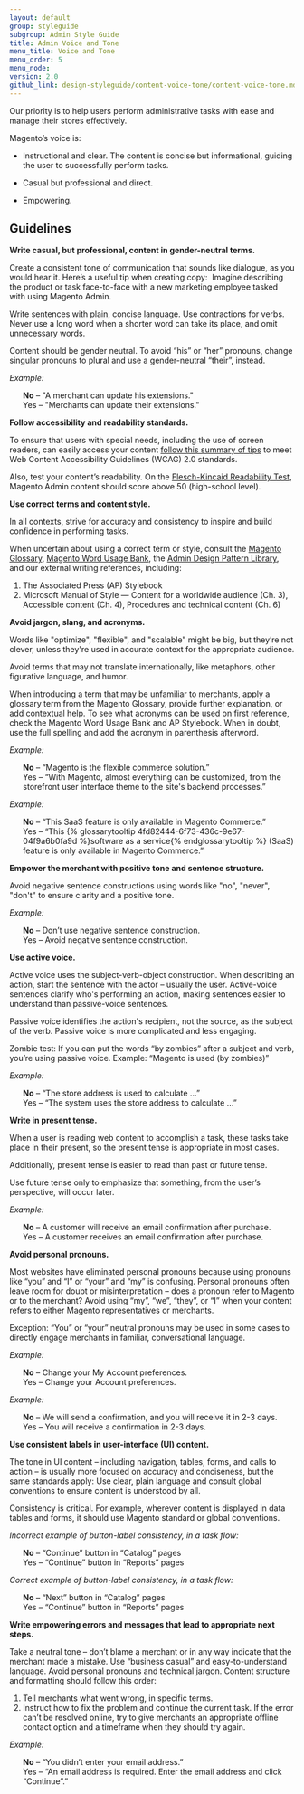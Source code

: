 ```yaml
---
layout: default
group: styleguide
subgroup: Admin Style Guide
title: Admin Voice and Tone
menu_title: Voice and Tone
menu_order: 5
menu_node:
version: 2.0
github_link: design-styleguide/content-voice-tone/content-voice-tone.md
---
```

Our priority is to help users perform administrative tasks with ease and manage their stores effectively.

Magento’s voice is:

* Instructional and clear. The content is concise but informational, guiding the user to successfully perform tasks.

* Casual but professional and direct.

* Empowering.

## Guidelines

**Write casual, but professional, content in gender-neutral terms.**

Create a consistent tone of communication that sounds like dialogue, as you would hear it. Here’s a useful tip when creating copy:  Imagine describing the product or task face-to-face with a new marketing employee tasked with using Magento Admin.

Write sentences with plain, concise language. Use contractions for verbs. Never use a long word when a shorter word can take its place, and omit unnecessary words.

Content should be gender neutral. To avoid “his” or “her” pronouns, change singular pronouns to plural and use a gender-neutral “their”, instead.

*Example:*

<ul style="list-style-type:none">
  <li><strong>No</strong> – "A merchant can update his extensions."</li>
  <li>Yes – "Merchants can update their extensions."</li>
</ul>  

**Follow accessibility and readability standards.**

To ensure that users with special needs, including the use of screen readers, can easily access your content [follow this summary of tips](https://www.w3.org/WAI/WCAG20/glance/) to meet Web Content Accessibility Guidelines (WCAG) 2.0 standards.

Also, test your content’s readability. On the [Flesch-Kincaid Readability Test](http://www.readabilityformulas.com/free-readability-formula-tests.php), Magento Admin content should score above 50 (high-school level).

**Use correct terms and content style.**

In all contexts, strive for accuracy and consistency to inspire and build confidence in performing tasks.

When uncertain about using a correct term or style, consult the [Magento Glossary](https://magento.github.io/glossary/index.html), [Magento Word Usage Bank](https://magento.github.io/glossary/word-usage.html), the [Admin Design Pattern Library]({{page.baseurl}}pattern-library/bk-pattern.html), and our external writing references, including:

1.	The Associated Press (AP) Stylebook
2.	Microsoft Manual of Style — Content for a worldwide audience (Ch. 3), Accessible content (Ch. 4), Procedures and technical content (Ch. 6)

**Avoid jargon, slang, and acronyms.**

Words like "optimize", "flexible", and "scalable" might be big, but they’re not clever, unless they're used in accurate context for the appropriate audience.

Avoid terms that may not translate internationally, like metaphors, other figurative language, and humor.

When introducing a term that may be unfamiliar to merchants, apply a glossary term from the Magento Glossary, provide further explanation, or add contextual help. To see what acronyms can be used on first reference, check the Magento Word Usage Bank and AP Stylebook. When in doubt, use the full spelling and add the acronym in parenthesis afterword.

*Example:*

<ul style="list-style-type:none">
  <li><strong>No</strong> – “Magento is the flexible commerce solution.”</li>
  <li>Yes – “With Magento, almost everything can be customized, from the storefront user interface theme to the site's backend processes.”</li>
</ul>

*Example:*

<ul style="list-style-type:none">
  <li><strong>No</strong> – “This SaaS feature is only available in Magento Commerce.”</li>
  <li>Yes – “This {% glossarytooltip 4fd82444-6f73-436c-9e67-04f9a6b0fa9d %}software as a service{% endglossarytooltip %} (SaaS) feature is only available in Magento Commerce.”</li>
</ul>  

**Empower the merchant with positive tone and sentence structure.**

Avoid negative sentence constructions using words like "no", "never", "don't" to ensure clarity and a positive tone.

*Example:*

<ul style="list-style-type:none">
  <li><strong>No</strong> – Don’t use negative sentence construction.</li>
  <li>Yes – Avoid negative sentence construction.</li>
</ul>  

**Use active voice.**

Active voice uses the subject-verb-object construction. When describing an action, start the sentence with the actor – usually the user. Active-voice sentences clarify who's performing an action, making sentences easier to understand than passive-voice sentences.

Passive voice identifies the action's recipient, not the source, as the subject of the verb. Passive voice is more complicated and less engaging.

Zombie test: If you can put the words “by zombies” after a subject and verb, you’re using passive voice. Example: “Magento is used (by zombies)”

*Example:*

<ul style="list-style-type:none">
  <li><strong>No</strong> – “The store address is used to calculate ...”</li>
  <li>Yes – “The system uses the store address to calculate ...”</li>
</ul>  

**Write in present tense.**

When a user is reading web content to accomplish a task, these tasks take place in their present, so the present tense is appropriate in most cases.

Additionally, present tense is easier to read than past or future tense.

Use future tense only to emphasize that something, from the user’s perspective, will occur later.

*Example:*

<ul style="list-style-type:none">
  <li><strong>No</strong> – A customer will receive an email confirmation after purchase.</li>
  <li>Yes – A customer receives an email confirmation after purchase.</li>
</ul>  

**Avoid personal pronouns.**

Most websites have eliminated personal pronouns because using pronouns like “you” and “I” or “your” and “my” is confusing. Personal pronouns often leave room for doubt or misinterpretation – does a pronoun refer to Magento or to the merchant? Avoid using “my”, “we”, “they”, or “I” when your content refers to either Magento representatives or merchants.

Exception: “You” or “your” neutral pronouns may be used in some cases to directly engage merchants in familiar, conversational language.

*Example:*

<ul style="list-style-type:none">
  <li><strong>No</strong> – Change your My Account preferences.</li>
  <li>Yes – Change your Account preferences.</li>
</ul>

*Example:*

<ul style="list-style-type:none">
  <li><strong>No</strong> – We will send a confirmation, and you will receive it in 2-3 days.</li>
  <li>Yes – You will receive a confirmation in 2-3 days.</li>
</ul>  

**Use consistent labels in user-interface (UI) content.**

The tone in UI content – including navigation, tables, forms, and calls to action – is usually more focused on accuracy and conciseness, but the same standards apply: Use clear, plain language and consult global conventions to ensure content is understood by all.

Consistency is critical. For example, wherever content is displayed in data tables and forms, it should use Magento standard or global conventions.

*Incorrect example of button-label consistency, in a task flow:*

<ul style="list-style-type:none">
  <li><strong>No</strong> – “Continue” button in “Catalog” pages</li>
  <li>Yes – “Continue” button in “Reports” pages</li>
</ul>  

*Correct example of button-label consistency, in a task flow:*

<ul style="list-style-type:none">
  <li><strong>No</strong> – “Next” button in “Catalog” pages</li>
  <li>Yes – “Continue” button in “Reports” pages</li>
</ul>  

**Write empowering errors and messages that lead to appropriate next steps.**

Take a neutral tone – don’t blame a merchant or in any way indicate that the merchant made a mistake. Use “business casual” and easy-to-understand language. Avoid personal pronouns and technical jargon. Content structure and formatting should follow this order:

1.	Tell merchants what went wrong, in specific terms.
2.	Instruct how to fix the problem and continue the current task. If the error can’t be resolved online, try to give merchants an appropriate offline contact option and a timeframe when they should try again.

*Example:*

<ul style="list-style-type:none">
  <li><strong>No</strong> – “You didn’t enter your email address.”</li>
  <li>Yes – “An email address is required. Enter the email address and click “Continue”.”</li>
</ul>  
